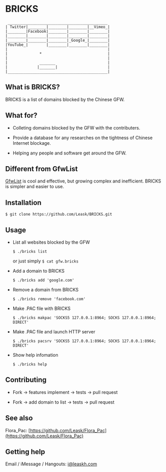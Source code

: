 
BRICKS
======

	 ____________________________________________
	| Twitter|________|________|________|__Vimeo_|
	|________|Facebook|________|________|________|
	|________|________|________|________|________|
	|________|________|________|_Google_|________|
	|YouTube_|        |________|________|________|
	|                                            |
	|              *                             |
	|                                            |
	|              _______                       |
	|             |_______|                      |
	|____________________________________________|


## What is BRICKS?

BRICKS is a list of domains blocked by the Chinese GFW.


## What for?

* Colleting domains blocked by the GFW with the contributers.

* Provide a database for any researches on the tightness of Chinese Internet blockage.

* Helping any people and software get around the GFW.

## Different from GfwList
[GfwList](https://code.google.com/p/autoproxy-gfwlist/) is cool and effective, but growing complex and inefficient. BRICKS is simpler and easier to use.

## Installation

`$ git clone https://github.com/Leask/BRICKS.git`


## Usage

* List all websites blocked by the GFW

    `$ ./bricks list`

    or just simply `$ cat gfw.bricks`

* Add a domain to BRICKS

	`$ ./bricks add 'google.com'`

* Remove a domain from BRICKS

	`$ ./bricks remove 'facebook.com'`

* Make .PAC file with BRICKS

	`$ ./bricks makpac 'SOCKS5 127.0.0.1:8964; SOCKS 127.0.0.1:8964; DIRECT'`

* Make .PAC file and launch HTTP server

	`$ ./bricks pacsrv 'SOCKS5 127.0.0.1:8964; SOCKS 127.0.0.1:8964; DIRECT'`

* Show help infomation

	`$ ./bricks help`


## Contributing

* Fork -> features implement -> tests -> pull request

* Fork -> add domain to list -> tests -> pull request


## See also

Flora_Pac: [https://github.com/Leask/Flora_Pac](https://github.com/Leask/Flora_Pac)


## Getting help

Email / iMessage / Hangouts: i@leaskh.com
